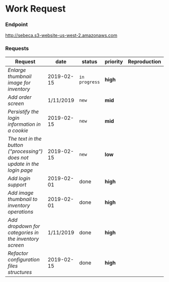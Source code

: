 # Work Request

### Endpoint
http://sebeca.s3-website-us-west-2.amazonaws.com

### Requests
Request | date | status | priority | Reproduction | Comments
--- | --- | --- | --- | --- | ---
*Enlarge thumbnail image for inventory* | 2019-02-15 | `in progress` | **high** | | none
*Add order screen* | 1/11/2019 | `new` | **mid** | | none
*Persistify the login information in a cookie* | 2019-02-15 | `new` | **mid** | | none
*The text in the button ("processing") does not update in the login page* | 2019-02-15 | `new` | **low** | | none
*Add login support* | 2019-02-01 | done | **high** | | 2019-02-15
*Add image thumbnail to inventory operations* | 2019-02-01 | done | **high** | | 2019-02-01
*Add dropdown for categories in the inventory screen* | 1/11/2019 | done | **high** | | 2019-02-01
*Refactor configuration files structures* | 2019-02-15 | done | **high** | | 2019-02-15
